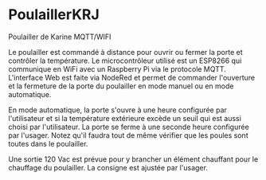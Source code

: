 # PoulaillerKRJ
Poulailler de Karine MQTT/WIFI

Le poulailler est commandé à distance pour ouvrir ou fermer la porte et contrôler la température.
Le microcontrôleur utilisé est un ESP8266 qui communique en WiFi avec un Raspberry Pi via le protocole MQTT.
L'interface Web est faite via NodeRed et permet de commander l'ouverture et la fermeture de la porte du poulailler en mode manuel 
ou en mode automatique.

En mode automatique, la porte s'ouvre à une heure configurée par l'utilisateur et si la température extérieure excède un seuil 
qui est aussi choisi par l'utilisateur. La porte se ferme à une seconde heure configurée par l'usager. Notez qu'il faudra 
tout de même vérifier que les poules sont toutes dans le poulailler.

Une sortie 120 Vac est prévue pour y brancher un élément chauffant pour le chauffage du poulailler. La consigne est ajustée par 
l'usager.

